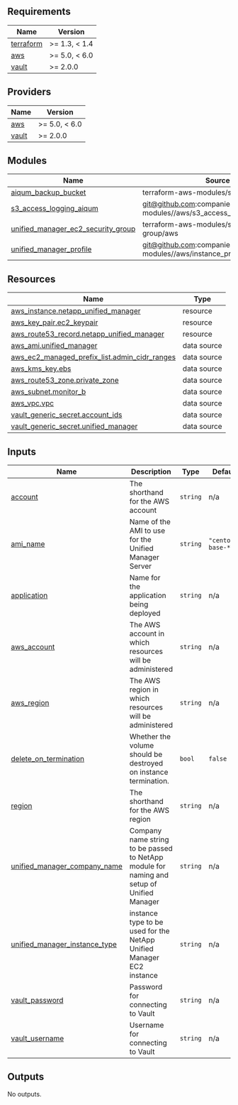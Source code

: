 <!-- BEGIN_TF_DOCS -->
## Requirements

| Name | Version |
|------|---------|
| <a name="requirement_terraform"></a> [terraform](#requirement\_terraform) | >= 1.3, < 1.4 |
| <a name="requirement_aws"></a> [aws](#requirement\_aws) | >= 5.0, < 6.0 |
| <a name="requirement_vault"></a> [vault](#requirement\_vault) | >= 2.0.0 |

## Providers

| Name | Version |
|------|---------|
| <a name="provider_aws"></a> [aws](#provider\_aws) | >= 5.0, < 6.0 |
| <a name="provider_vault"></a> [vault](#provider\_vault) | >= 2.0.0 |

## Modules

| Name | Source | Version |
|------|--------|---------|
| <a name="module_aiqum_backup_bucket"></a> [aiqum\_backup\_bucket](#module\_aiqum\_backup\_bucket) | terraform-aws-modules/s3-bucket/aws | ~> 4.7.0 |
| <a name="module_s3_access_logging_aiqum"></a> [s3\_access\_logging\_aiqum](#module\_s3\_access\_logging\_aiqum) | git@github.com:companieshouse/terraform-modules//aws/s3_access_logging | tags/1.0.264 |
| <a name="module_unified_manager_ec2_security_group"></a> [unified\_manager\_ec2\_security\_group](#module\_unified\_manager\_ec2\_security\_group) | terraform-aws-modules/security-group/aws | ~> 5.3 |
| <a name="module_unified_manager_profile"></a> [unified\_manager\_profile](#module\_unified\_manager\_profile) | git@github.com:companieshouse/terraform-modules//aws/instance_profile | tags/1.0.317 |

## Resources

| Name | Type |
|------|------|
| [aws_instance.netapp_unified_manager](https://registry.terraform.io/providers/hashicorp/aws/latest/docs/resources/instance) | resource |
| [aws_key_pair.ec2_keypair](https://registry.terraform.io/providers/hashicorp/aws/latest/docs/resources/key_pair) | resource |
| [aws_route53_record.netapp_unified_manager](https://registry.terraform.io/providers/hashicorp/aws/latest/docs/resources/route53_record) | resource |
| [aws_ami.unified_manager](https://registry.terraform.io/providers/hashicorp/aws/latest/docs/data-sources/ami) | data source |
| [aws_ec2_managed_prefix_list.admin_cidr_ranges](https://registry.terraform.io/providers/hashicorp/aws/latest/docs/data-sources/ec2_managed_prefix_list) | data source |
| [aws_kms_key.ebs](https://registry.terraform.io/providers/hashicorp/aws/latest/docs/data-sources/kms_key) | data source |
| [aws_route53_zone.private_zone](https://registry.terraform.io/providers/hashicorp/aws/latest/docs/data-sources/route53_zone) | data source |
| [aws_subnet.monitor_b](https://registry.terraform.io/providers/hashicorp/aws/latest/docs/data-sources/subnet) | data source |
| [aws_vpc.vpc](https://registry.terraform.io/providers/hashicorp/aws/latest/docs/data-sources/vpc) | data source |
| [vault_generic_secret.account_ids](https://registry.terraform.io/providers/hashicorp/vault/latest/docs/data-sources/generic_secret) | data source |
| [vault_generic_secret.unified_manager](https://registry.terraform.io/providers/hashicorp/vault/latest/docs/data-sources/generic_secret) | data source |

## Inputs

| Name | Description | Type | Default | Required |
|------|-------------|------|---------|:--------:|
| <a name="input_account"></a> [account](#input\_account) | The shorthand for the AWS account | `string` | n/a | yes |
| <a name="input_ami_name"></a> [ami\_name](#input\_ami\_name) | Name of the AMI to use for the Unified Manager Server | `string` | `"centos7-base-*"` | no |
| <a name="input_application"></a> [application](#input\_application) | Name for the application being deployed | `string` | n/a | yes |
| <a name="input_aws_account"></a> [aws\_account](#input\_aws\_account) | The AWS account in which resources will be administered | `string` | n/a | yes |
| <a name="input_aws_region"></a> [aws\_region](#input\_aws\_region) | The AWS region in which resources will be administered | `string` | n/a | yes |
| <a name="input_delete_on_termination"></a> [delete\_on\_termination](#input\_delete\_on\_termination) | Whether the volume should be destroyed on instance termination. | `bool` | `false` | no |
| <a name="input_region"></a> [region](#input\_region) | The shorthand for the AWS region | `string` | n/a | yes |
| <a name="input_unified_manager_company_name"></a> [unified\_manager\_company\_name](#input\_unified\_manager\_company\_name) | Company name string to be passed to NetApp module for naming and setup of Unified Manager | `string` | n/a | yes |
| <a name="input_unified_manager_instance_type"></a> [unified\_manager\_instance\_type](#input\_unified\_manager\_instance\_type) | instance type to be used for the NetApp Unified Manager EC2 instance | `string` | n/a | yes |
| <a name="input_vault_password"></a> [vault\_password](#input\_vault\_password) | Password for connecting to Vault | `string` | n/a | yes |
| <a name="input_vault_username"></a> [vault\_username](#input\_vault\_username) | Username for connecting to Vault | `string` | n/a | yes |

## Outputs

No outputs.
<!-- END_TF_DOCS -->
